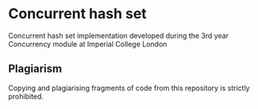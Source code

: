 # Concurrent hash set

Concurrent hash set implementation developed during the 3rd year Concurrency module at Imperial College London

## Plagiarism

Copying and plagiarising fragments of code from this repository is strictly prohibited.
